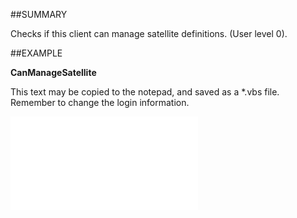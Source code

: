 

##SUMMARY

Checks if this client can manage satellite definitions. (User level 0).


##EXAMPLE

**CanManageSatellite**

This text may be copied to the notepad, and saved as a *.vbs file. Remember to change the login information.

![](../../Examples/vbs/SOTravelInfoInterface.CanManageSatellite.vbs.txt)





